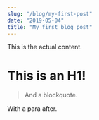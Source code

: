 ```yaml
---
slug: "/blog/my-first-post"
date: "2019-05-04"
title: "My first blog post"
---
```


This is the actual content.

# This is an H1!

> And a blockquote.

With a para after.
